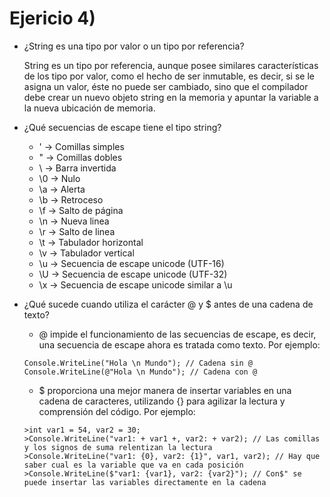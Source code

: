 # Ejericio 4)

* ¿String es una tipo por valor o un tipo por referencia?

    String es un tipo por referencia, aunque posee similares características de los tipo por valor, 
    como el hecho de ser inmutable, es decir, si se le asigna un valor, éste no puede ser cambiado, 
    sino que el compilador debe crear un nuevo objeto string en la memoria y apuntar la variable 
    a la nueva ubicación de memoria.

* ¿Qué secuencias de escape tiene el tipo string?

    * \' -> Comillas simples
    * \" -> Comillas dobles
    * \\ -> Barra invertida
    * \0 -> Nulo
    * \a -> Alerta
    * \b -> Retroceso
    * \f -> Salto de página
    * \n -> Nueva linea
    * \r -> Salto de linea
    * \t -> Tabulador horizontal
    * \v -> Tabulador vertical
    * \u -> Secuencia de escape unicode (UTF-16)
    * \U -> Secuencia de escape unicode (UTF-32)
    * \x -> Secuencia de escape unicode similar a \u
    
* ¿Qué sucede cuando utiliza el carácter @ y $ antes de una cadena de texto?

    * @ impide el funcionamiento de las secuencias de escape, es decir, una secuencia de escape 
    ahora es tratada como texto. Por ejemplo:
    ````
    Console.WriteLine("Hola \n Mundo"); // Cadena sin @
    Console.WriteLine(@"Hola \n Mundo"); // Cadena con @
    ````

    * $ proporciona una mejor manera de insertar variables en una cadena de caracteres, utilizando {} 
    para agilizar la lectura y comprensión del código. Por ejemplo:
    ````
    >int var1 = 54, var2 = 30;
    >Console.WriteLine("var1: + var1 +, var2: + var2); // Las comillas y los signos de suma relentizan la lectura
    >Console.WriteLine("var1: {0}, var2: {1}", var1, var2); // Hay que saber cual es la variable que va en cada posición
    >Console.WriteLine($"var1: {var1}, var2: {var2}"); // Con$" se puede insertar las variables directamente en la cadena
    ````